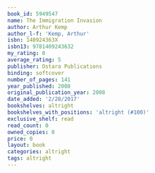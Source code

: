 ```yaml
---
book_id: 5949547
name: The Immigration Invasion
author: Arthur Kemp
author_l-f: 'Kemp, Arthur'
isbn: 140924363X
isbn13: 9781409243632
my_rating: 0
average_rating: 5
publisher: Ostara Publications
binding: softcover
number_of_pages: 141
year_published: 2008
original_publication_year: 2008
date_added: '2/28/2017'
bookshelves: altright
bookshelves_with_positions: 'altright (#100)'
exclusive_shelf: read
read_count: 0
owned_copies: 0
price: 0
layout: book
categories: altright
tags: altright
---
```


